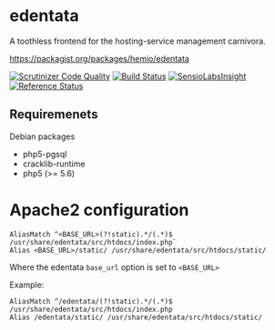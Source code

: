 edentata
========

A toothless frontend for the hosting-service management carnivora.

https://packagist.org/packages/hemio/edentata

[![Scrutinizer Code Quality](https://scrutinizer-ci.com/g/qua-bla/edentata/badges/quality-score.png?b=master)](https://scrutinizer-ci.com/g/qua-bla/edentata/?branch=master)
[![Build Status](https://travis-ci.org/qua-bla/edentata.svg?branch=master)](https://travis-ci.org/qua-bla/edentata)
[![SensioLabsInsight](https://insight.sensiolabs.com/projects/beba6c45-ba42-42e5-bd99-b9cfadc0bd00/mini.png)](https://insight.sensiolabs.com/projects/beba6c45-ba42-42e5-bd99-b9cfadc0bd00)
[![Reference Status](https://www.versioneye.com/php/hemio:edentata/reference_badge.svg?style=flat)](https://www.versioneye.com/php/hemio:edentata/references)

## Requiremenets

Debian packages
- php5-pgsql
- cracklib-runtime
- php5 (>= 5.6)

# Apache2 configuration

```
AliasMatch ^<BASE_URL>(?!static).*/(.*)$ /usr/share/edentata/src/htdocs/index.php`
Alias <BASE_URL>/static/ /usr/share/edentata/src/htdocs/static/
```

Where the edentata `base_url` option is set to `<BASE_URL>`

Example:

```
AliasMatch ^/edentata/(?!static).*/(.*)$ /usr/share/edentata/src/htdocs/index.php
Alias /edentata/static/ /usr/share/edentata/src/htdocs/static/
```